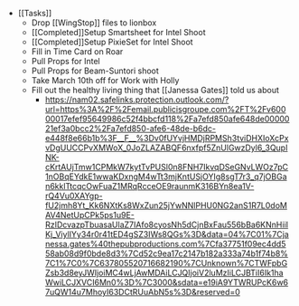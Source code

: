 - [[Tasks]]
	- Drop [[WingStop]]  files to lionbox
	- [[Completed]]Setup Smartsheet for Intel Shoot
	- [[Completed]]Setup PixieSet for Intel Shoot
	- Fill in Time Card on Roar
	- Pull Props for Intel
	- Pull Props for Beam-Suntori shoot
	- Take March 10th off for Work with Holly
	- Fill out the healthy living thing that [[Janessa Gates]] told us about
		- https://nam02.safelinks.protection.outlook.com/?url=https%3A%2F%2Femail.publicisgroupe.com%2FT%2Fv60000017efef95649986c52f4bbcfd118%2Fa7efd850afe648de0000021ef3a0bcc2%2Fa7efd850-afe6-48de-b6dc-e448f8e66b1b%3F__F__%3Dv0fUYvjHMDjRPMSh3tviDHXIoXcPxvDgUUCCPvXMWoX_0JoZLAZABQF6nxfpf5ZnUlGwzDyl6_3QupINK-cKrtAUjTmw1CPMkW7kytTvPUSl0n8FNH7IkvqDSeGNvLWOz7pC1nOBqEYdkE1wwaKDxngM4wTt3mjKntUSjOYIg8sgT7r3_q7jOBGan6kklTtcqcOwFuaZ1MRqRcceOE9raunmK316BYn8ea1V-rQ4Vu0XAYgp-fU2jmh8Yt_Kk6NXtKs8WxZun25jYwNNlPHU0NG2anS1R7L0doMAV4NetUpCPk5ps1u9E-RzIDcvazpTbuasaUlaZ7IAfo8cyosNh5dCjnBxFau556bBa6KNnHiiIKj_ViylIYy34r0r41tED4gSZ3IWs8QGs%3D&data=04%7C01%7Cjanessa.gates%40thepubproductions.com%7Cfa37751f09ec4dd558ab08d9f0bde8d3%7Cd52c9ea17c2147b182a333a74b1f74b8%7C1%7C0%7C637805520716682190%7CUnknown%7CTWFpbGZsb3d8eyJWIjoiMC4wLjAwMDAiLCJQIjoiV2luMzIiLCJBTiI6Ik1haWwiLCJXVCI6Mn0%3D%7C3000&sdata=e19iA9YTWRUPcK6w67uQW14u7MhoyI63DCtRUuAbN5s%3D&reserved=0